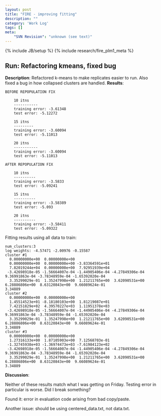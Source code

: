```yaml
---
layout: post
title: "FIRE - improving fitting"
description: ""
category: 'Work Log'
tags: []
meta: 
    "SVN Revision": "unknown (see text)"
---
```

{% include JB/setup %}
{% include research/fire_plm1_meta %}

Run: Refactoring kmeans, fixed bug
--------------
**Description**: Refactored k-means to make replicates easier to run.  Also fixed a bug in how collapsed clusters are handled.
**Results**:  

    BEFORE REPOPULATION FIX

        10 itns
        -----------
        training error: -3.61348
        test error: -5.12272

        15 itns
        ---------
        training error: -3.60094
        test error: -5.11013

        20 itns
        -----------
        training error: -3.60094
        test error: -5.11013

    AFTER REPOPULATION FIX

        10 itns
        ----------
        training error: -3.5833
        test error: -5.09241

        15 itns
        ----------
        training error: -3.58389
        test error: -5.093

        20 itns
        ----------
        training error: -3.58411
        test error: -5.09322


Fitting results using all data to train:
    
    num_clusters:3
    log weights: -4.57471 -2.00976 -0.15587
    cluster #1
      0.00000000e+00  0.00000000e+00
      0.00000000e+00  0.00000000e+00 -3.83364591e+01
      7.82019244e+04  0.00000000e+00  7.92951939e+04
     -3.42698918e-05 -1.56664007e-04 -1.44905406e-04 -4.27849306e-04  9.36991863e-04 -3.78348959e-04 -1.65392020e-04
      3.35299029e-01  1.35247998e+00  1.21211765e+00  3.62090531e+00  6.28886806e+00  8.63120843e+00  9.66089624e-01
    3.34889
    cluster #2
      0.00000000e+00  0.00000000e+00
      1.45514523e+01 -8.18180103e+00  1.81219087e+01
      7.42151829e+02  4.39570227e+03  1.11951378e+03
     -3.42698918e-05 -1.56664007e-04 -1.44905406e-04 -4.27849306e-04  9.36991863e-04 -3.78348959e-04 -1.65392020e-04
      3.35299029e-01  1.35247998e+00  1.21211765e+00  3.62090531e+00  6.28886806e+00  8.63120843e+00  9.66089624e-01
    3.34889
    cluster #3
      0.00000000e+00  0.00000000e+00
      1.27316133e+00  1.87105903e+00  7.12568703e-01
     -1.32745938e+03 -1.36974473e+03 -7.61984123e+02
     -3.42698918e-05 -1.56664007e-04 -1.44905406e-04 -4.27849306e-04  9.36991863e-04 -3.78348959e-04 -1.65392020e-04
      3.35299029e-01  1.35247998e+00  1.21211765e+00  3.62090531e+00  6.28886806e+00  8.63120843e+00  9.66089624e-01
    3.34889

**Discussion**: 

Neither of these results match what I was getting on Friday.  Testing error in particular is worse.  Did I break something?

Found it:  error in evaluation code arising from bad copy/paste.

Another issue:  should be using centered_data.txt, not data.txt.   


